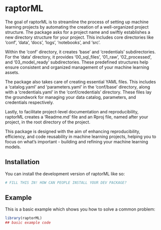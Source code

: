 
<!-- README.md is generated from README.Rmd. Please edit that file -->

# raptorML

<!-- badges: start -->
<!-- badges: end -->

The goal of raptorML is to streamline the process of setting up machine
learning projects by automating the creation of a well-organized project
structure. The package asks for a project name and swiftly establishes a
new directory structure for your project. This includes core directories
like ‘conf’, ‘data’, ‘docs’, ‘logs’, ‘notebooks’, and ‘src’.

Within the ‘conf’ directory, it creates ‘base’ and ‘credentials’
subdirectories. For the ‘data’ directory, it provides ‘00_sql_files’,
‘01_raw’, ‘02_processed’, and ‘03_model_ready’ subdirectories. These
predefined structures help ensure consistent and organized management of
your machine learning assets.

The package also takes care of creating essential YAML files. This
includes a ‘catalog.yaml’ and ‘parameters.yaml’ in the ‘conf/base’
directory, along with a ‘credentials.yaml’ in the ‘conf/credentials’
directory. These files lay the groundwork for managing your data
catalog, parameters, and credentials respectively.

Lastly, to facilitate project-level documentation and reproducibility,
raptorML creates a ‘Readme.md’ file and an Rproj file, named after your
project, in the root directory of the project.

This package is designed with the aim of enhancing reproducibility,
efficiency, and code reusability in machine learning projects, helping
you to focus on what’s important - building and refining your machine
learning models.

## Installation

You can install the development version of raptorML like so:

``` r
# FILL THIS IN! HOW CAN PEOPLE INSTALL YOUR DEV PACKAGE?
```

## Example

This is a basic example which shows you how to solve a common problem:

``` r
library(raptorML)
## basic example code
```
